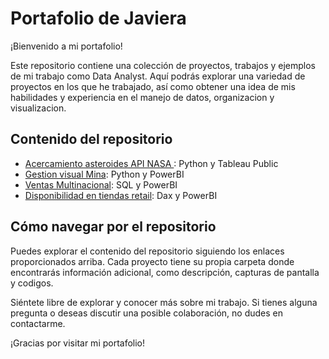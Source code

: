 # Portafolio de Javiera

¡Bienvenido a mi portafolio!

Este repositorio contiene una colección de proyectos, trabajos y ejemplos de mi trabajo como Data Analyst. Aquí podrás explorar una variedad de proyectos en los que he trabajado, así como obtener una idea de mis habilidades y experiencia en el manejo de datos, organizacion y visualizacion.

## Contenido del repositorio

- [Acercamiento asteroides API NASA ](https://github.com/javierahartog/Portafolio/blob/090231ab62b02a96187e109459b24eb92005b959/Nasa_NEOWS/Analisis.md): Python y Tableau Public
- [Gestion visual Mina](https://github.com/javierahartog/Portafolio/blob/090231ab62b02a96187e109459b24eb92005b959/GVM/Analisis.md): Python y PowerBI
- [Ventas Multinacional](https://github.com/javierahartog/Portafolio/blob/090231ab62b02a96187e109459b24eb92005b959/Ventas_Multinacional/Analisis.md): SQL y PowerBI
- [Disponibilidad en tiendas retail](https://github.com/javierahartog/Portafolio/blob/090231ab62b02a96187e109459b24eb92005b959/Disponibilidad/Analisis.md): Dax y PowerBI

## Cómo navegar por el repositorio

Puedes explorar el contenido del repositorio siguiendo los enlaces proporcionados arriba. Cada proyecto tiene su propia carpeta donde encontrarás información adicional, como descripción, capturas de pantalla y codigos.

Siéntete libre de explorar y conocer más sobre mi trabajo. Si tienes alguna pregunta o deseas discutir una posible colaboración, no dudes en contactarme.

¡Gracias por visitar mi portafolio!

